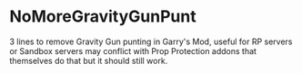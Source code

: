 # NoMoreGravityGunPunt
3 lines to remove Gravity Gun punting in Garry's Mod, useful for RP servers or Sandbox servers
may conflict with Prop Protection addons that themselves do that but it should still work.

